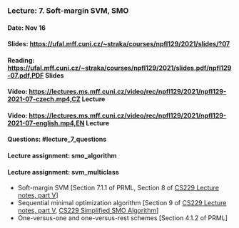### Lecture: 7. Soft-margin SVM, SMO
#### Date: Nov 16
#### Slides: https://ufal.mff.cuni.cz/~straka/courses/npfl129/2021/slides/?07
#### Reading: https://ufal.mff.cuni.cz/~straka/courses/npfl129/2021/slides.pdf/npfl129-07.pdf,PDF Slides
#### Video: https://lectures.ms.mff.cuni.cz/video/rec/npfl129/2021/npfl129-2021-07-czech.mp4,CZ Lecture
#### Video: https://lectures.ms.mff.cuni.cz/video/rec/npfl129/2021/npfl129-2021-07-english.mp4,EN Lecture
#### Questions: #lecture_7_questions
#### Lecture assignment: smo_algorithm
#### Lecture assignment: svm_multiclass

- Soft-margin SVM [Section 7.1.1 of PRML, Section 8 of [CS229 Lecture notes, part V](http://cs229.stanford.edu/summer2020/cs229-notes3.pdf)]
- Sequential minimal optimization algorithm [Section 9 of [CS229 Lecture notes, part V](http://cs229.stanford.edu/summer2020/cs229-notes3.pdf), [CS229 Simplified SMO Algorithm](http://cs229.stanford.edu/materials/smo.pdf)]
- One-versus-one and one-versus-rest schemes [Section 4.1.2 of PRML]
